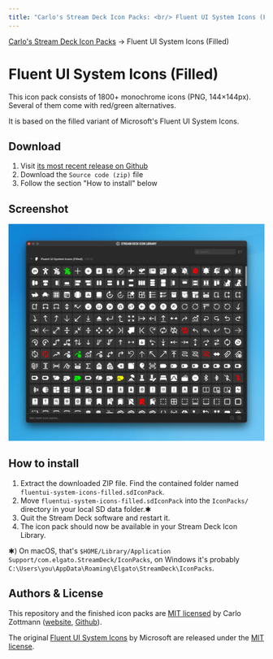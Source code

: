 ```yaml
---
title: "Carlo's Stream Deck Icon Packs: <br/> Fluent UI System Icons (Filled)"
---
```


<nav>
  <a href="/">Carlo's Stream Deck Icon Packs</a> → Fluent UI System Icons (Filled)
</nav>

# Fluent UI System Icons (Filled)

This icon pack consists of 1800+ monochrome icons (PNG, 144×144px). Several of
them come with red/green alternatives.

It is based on the filled variant of Microsoft's Fluent UI System Icons.

## Download

1. Visit [its most recent release on Github](https://github.com/carlo/streamdeck-iconpack-fluentui-system-icons/releases/latest)
1. Download the `Source code (zip)` file
1. Follow the section "How to install" below

## Screenshot

![Screenshot of the Stream Deck Icon Library](./img/screenshot-fluentui-system-icons-filled.png)

## How to install

1. Extract the downloaded ZIP file. Find the contained folder named `fluentui-system-icons-filled.sdIconPack`.
2. Move `fluentui-system-icons-filled.sdIconPack` into the `IconPacks/` directory in your local SD data folder.✱
3. Quit the Stream Deck software and restart it.
4. The icon pack should now be available in your Stream Deck Icon Library.

✱) On macOS, that's `$HOME/Library/Application Support/com.elgato.StreamDeck/IconPacks`,
on Windows it's probably `C:\Users\you\AppData\Roaming\Elgato\StreamDeck\IconPacks`.

## Authors & License

This repository and the finished icon packs are [MIT licensed](LICENSE.md) by
Carlo Zottmann ([website](https://czm.io), [Github](https://github.com/carlo)).

The original [Fluent UI System Icons](https://github.com/microsoft/fluentui-system-icons)
by Microsoft are released under the
[MIT license](https://github.com/microsoft/fluentui-system-icons/blob/master/LICENSE).
